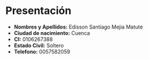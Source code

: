 
Presentación
============================
- **Nombres y Apellidos:** Edisson Santiago Mejia Matute
- **Ciudad de nacimiento:** Cuenca
- **CI:** 0106267388
- **Estado Civil:** Soltero
- **Telefono:** 0057582059


<!-- #endregion -->
